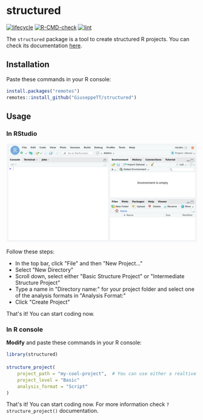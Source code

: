 # structured
<!-- badges: start -->
[![lifecycle](https://img.shields.io/badge/lifecycle-experimental-orange.svg)](https://www.tidyverse.org/lifecycle/#experimental)
[![R-CMD-check](https://github.com/GiuseppeTT/structured/workflows/R-CMD-check/badge.svg)](https://github.com/GiuseppeTT/structured/actions)
[![lint](https://github.com/GiuseppeTT/structured/workflows/lint/badge.svg)](https://github.com/GiuseppeTT/structured/actions)
<!-- badges: end -->

The `structured` package is a tool to create structured R projects. You can check its documentation [here](https://giuseppett.github.io/structured).

## Installation
Paste these commands in your R console:

```r
install.packages("remotes")
remotes::install_github("GiuseppeTT/structured")
```

## Usage
### In RStudio
<img src="man/figures/usage-rstudio.gif" />

Follow these steps:

- In the top bar, click "File" and then "New Project..."
- Select "New Directory"
- Scroll down, select either "Basic Structure Project" or "Intermediate Structure Project"
- Type a name in "Directory name:" for your project folder and select one of the analysis formats in "Analysis Format:"
- Click "Create Project"

That's it! You can start coding now.

### In R console
**Modify** and paste these commands in your R console:

```r
library(structured)

structure_project(
    project_path = "my-cool-project",  # You can use either a realtive or an absolute path
    project_level = "Basic"
    analysis_format = "Script"
)
```

That's it! You can start coding now. For more information check `?structure_project()` documentation.
